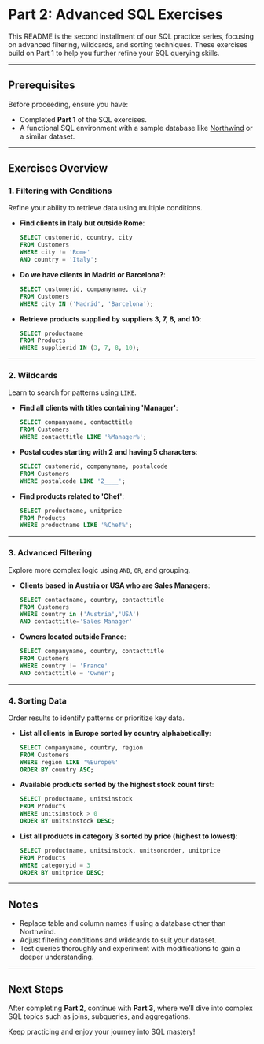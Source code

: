 # Part 2: Advanced SQL Exercises

This README is the second installment of our SQL practice series, focusing on advanced filtering, wildcards, and sorting techniques. These exercises build on Part 1 to help you further refine your SQL querying skills.

---

## Prerequisites

Before proceeding, ensure you have:
- Completed **Part 1** of the SQL exercises.
- A functional SQL environment with a sample database like [Northwind](https://github.com/microsoft/sql-server-samples/tree/master/samples/databases/northwind) or a similar dataset.

---

## Exercises Overview

### **1. Filtering with Conditions**
Refine your ability to retrieve data using multiple conditions.

- **Find clients in Italy but outside Rome**:
  ```sql
  SELECT customerid, country, city
  FROM Customers
  WHERE city != 'Rome'
  AND country = 'Italy';
  ```

- **Do we have clients in Madrid or Barcelona?**:
  ```sql
  SELECT customerid, companyname, city
  FROM Customers
  WHERE city IN ('Madrid', 'Barcelona');
  ```

- **Retrieve products supplied by suppliers 3, 7, 8, and 10**:
  ```sql
  SELECT productname
  FROM Products
  WHERE supplierid IN (3, 7, 8, 10);
  ```

---

### **2. Wildcards**
Learn to search for patterns using `LIKE`.

- **Find all clients with titles containing 'Manager'**:
  ```sql
  SELECT companyname, contacttitle
  FROM Customers
  WHERE contacttitle LIKE '%Manager%';
  ```

- **Postal codes starting with 2 and having 5 characters**:
  ```sql
  SELECT customerid, companyname, postalcode
  FROM Customers
  WHERE postalcode LIKE '2____';
  ```

- **Find products related to 'Chef'**:
  ```sql
  SELECT productname, unitprice
  FROM Products
  WHERE productname LIKE '%Chef%';
  ```

---

### **3. Advanced Filtering**
Explore more complex logic using `AND`, `OR`, and grouping.

- **Clients based in Austria or USA who are Sales Managers**:
  ```sql
  SELECT contactname, country, contacttitle
  FROM Customers
  WHERE country in ('Austria','USA')
  AND contacttitle='Sales Manager'
  
  ```

- **Owners located outside France**:
  ```sql
  SELECT companyname, country, contacttitle
  FROM Customers
  WHERE country != 'France'
  AND contacttitle = 'Owner';
  ```

---

### **4. Sorting Data**
Order results to identify patterns or prioritize key data.

- **List all clients in Europe sorted by country alphabetically**:
  ```sql
  SELECT companyname, country, region
  FROM Customers
  WHERE region LIKE '%Europe%'
  ORDER BY country ASC;
  ```

- **Available products sorted by the highest stock count first**:
  ```sql
  SELECT productname, unitsinstock
  FROM Products
  WHERE unitsinstock > 0
  ORDER BY unitsinstock DESC;
  ```

- **List all products in category 3 sorted by price (highest to lowest)**:
  ```sql
  SELECT productname, unitsinstock, unitsonorder, unitprice
  FROM Products
  WHERE categoryid = 3
  ORDER BY unitprice DESC;
  ```

---

## Notes

- Replace table and column names if using a database other than Northwind.
- Adjust filtering conditions and wildcards to suit your dataset.
- Test queries thoroughly and experiment with modifications to gain a deeper understanding.

---

## Next Steps

After completing **Part 2**, continue with **Part 3**, where we’ll dive into complex SQL topics such as joins, subqueries, and aggregations.

Keep practicing and enjoy your journey into SQL mastery!
